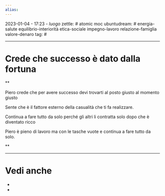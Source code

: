 ```yaml
---
alias: 
---
```

2023-01-04 - 17:23 - *luogo*
zettle: # atomic moc
ubuntudream: # energia-salute equilibrio-interiorità etica-sociale impegno-lavoro relazione-famiglia valore-denaro 
tag: #

---
# Crede che successo è dato dalla fortuna


**

Piero crede che per avere successo devi trovarti al posto giusto al momento giusto

Sente che è il fattore esterno della casualità che ti fa realizzare.

Continua a fare tutto da solo perché gli altri li contratta solo dopo che è diventato ricco

Piero è pieno di lavoro ma con le tasche vuote e continua a fare tutto da solo.

**


---
# Vedi anche
- 
- 